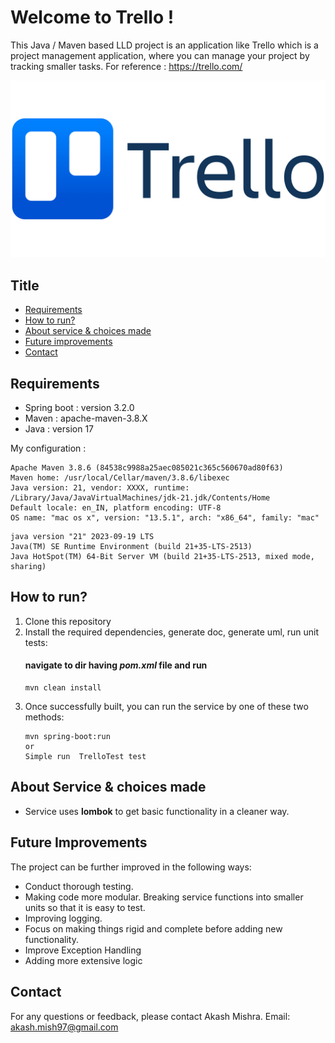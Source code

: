 # Welcome to Trello !

This Java / Maven based LLD project is an application like Trello which is a project management application, where you can manage your project by tracking smaller tasks. For reference : https://trello.com/

![trell.png](trell.png)


## Title

* [Requirements](#requirements)
* [How to run?](#how-to-run)
* [About service & choices made](#about-service--choices-made)
* [Future improvements](#future-improvements)
* [Contact](#contact)

## Requirements

* Spring boot : version 3.2.0
* Maven : apache-maven-3.8.X
* Java : version 17

My configuration :

```
Apache Maven 3.8.6 (84538c9988a25aec085021c365c560670ad80f63)
Maven home: /usr/local/Cellar/maven/3.8.6/libexec
Java version: 21, vendor: XXXX, runtime: /Library/Java/JavaVirtualMachines/jdk-21.jdk/Contents/Home
Default locale: en_IN, platform encoding: UTF-8
OS name: "mac os x", version: "13.5.1", arch: "x86_64", family: "mac"
```
```
java version "21" 2023-09-19 LTS
Java(TM) SE Runtime Environment (build 21+35-LTS-2513)
Java HotSpot(TM) 64-Bit Server VM (build 21+35-LTS-2513, mixed mode, sharing)
```
## How to run?

1. Clone this repository
2. Install the required dependencies, generate doc, generate uml, run unit tests:  
	#### navigate to dir having *pom.xml* file and run
	```
	mvn clean install
	```
3. Once successfully built, you can run the service by one of these two methods:
	```
	mvn spring-boot:run 
    or
    Simple run  TrelloTest test
	```


## About Service & choices made

* Service uses **lombok** to get basic functionality in a cleaner way.

 
## Future Improvements

The project can be further improved in the following ways:

* Conduct thorough testing.
* Making code more modular. Breaking service functions into smaller units so that it is easy to test.
* Improving logging.
* Focus on making things rigid and complete before adding new functionality.
* Improve Exception Handling
* Adding more extensive logic

## Contact

For any questions or feedback, please contact Akash Mishra. Email: akash.mish97@gmail.com